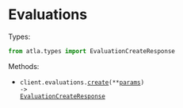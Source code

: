 # Evaluations

Types:

```python
from atla.types import EvaluationCreateResponse
```

Methods:

- <code title="post /v1/evaluate">client.evaluations.<a href="./src/atla/resources/evaluations.py">create</a>(\*\*<a href="src/atla/types/evaluation_create_params.py">params</a>) -> <a href="./src/atla/types/evaluation_create_response.py">EvaluationCreateResponse</a></code>
